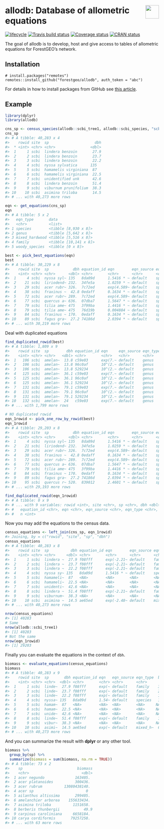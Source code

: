 
<!-- README.md is generated from README.Rmd. Please edit that file -->

# <img src="https://i.imgur.com/39pvr4n.png" align="right" height=44 /> allodb: Database of allometric equations

[![lifecycle](https://img.shields.io/badge/lifecycle-experimental-orange.svg)](https://www.tidyverse.org/lifecycle/#experimental)
[![Travis build
status](https://travis-ci.org/forestgeo/allodb.svg?branch=master)](https://travis-ci.org/forestgeo/allodb)
[![Coverage
status](https://coveralls.io/repos/github/forestgeo/allodb/badge.svg)](https://coveralls.io/r/forestgeo/allodb?branch=master)
[![CRAN
status](https://www.r-pkg.org/badges/version/allodb)](https://cran.r-project.org/package=allodb)

The goal of allodb is to develop, host and give access to tables of
allometric equations for ForestGEO’s network.

## Installation

    # install.packages("remotes")
    remotes::install_github("forestgeo/allodb", auth_token = "abc")

For details in how to install packages from GitHub see [this
article](https://fgeo.netlify.com/2018/02/05/2018-02-05-installing-packages-from-github/).

## Example

``` r
library(dplyr)
library(allodb)
```

``` r
cns_sp <- census_species(allodb::scbi_tree1, allodb::scbi_species, "scbi")
cns_sp
#> # A tibble: 40,283 x 4
#>    rowid site  sp                     dbh
#>  * <int> <chr> <chr>                <dbl>
#>  1     1 scbi  lindera benzoin       27.9
#>  2     2 scbi  lindera benzoin       23.7
#>  3     3 scbi  lindera benzoin       22.2
#>  4     4 scbi  nyssa sylvatica      135  
#>  5     5 scbi  hamamelis virginiana  87  
#>  6     6 scbi  hamamelis virginiana  22.5
#>  7     7 scbi  unidentified unk      42.6
#>  8     8 scbi  lindera benzoin       51.4
#>  9     9 scbi  viburnum prunifolium  38.3
#> 10    10 scbi  asimina triloba       14.5
#> # ... with 40,273 more rows
```

``` r
eqn <- get_equations(cns_sp)
eqn
#> # A tibble: 5 x 2
#>   eqn_type       data                 
#>   <chr>          <list>               
#> 1 species        <tibble [8,930 x 8]> 
#> 2 genus          <tibble [5,642 x 8]> 
#> 3 mixed_hardwood <tibble [5,516 x 8]> 
#> 4 family         <tibble [10,141 x 8]>
#> 5 woody_species  <tibble [0 x 8]>
```

``` r
best <- pick_best_equations(eqn)
best
#> # A tibble: 30,229 x 8
#>    rowid site  sp           dbh equation_id eqn        eqn_source eqn_type
#>    <int> <chr> <chr>      <dbl> <chr>       <chr>      <chr>      <chr>   
#>  1     4 scbi  nyssa syl~ 135   8da09d      1.5416 * ~ default    species 
#>  2    21 scbi  liriodend~ 232.  34fe5a      1.0259 * ~ default    species 
#>  3    29 scbi  acer rubr~ 326.  7c72ed      exp(4.589~ default    species 
#>  4    38 scbi  fraxinus ~  42.8 0edaff      0.1634 * ~ default    species 
#>  5    72 scbi  acer rubr~ 289.  7c72ed      exp(4.589~ default    species 
#>  6    77 scbi  quercus a~ 636.  07dba7      1.5647 * ~ default    species 
#>  7    79 scbi  tilia ame~ 475   3f99ba      1.4416 * ~ default    species 
#>  8    79 scbi  tilia ame~ 475   76d19b      0.004884 ~ default    species 
#>  9    84 scbi  fraxinus ~ 170.  0edaff      0.1634 * ~ default    species 
#> 10    89 scbi  fagus gra~  27.2 74186d      2.0394 * ~ default    species 
#> # ... with 30,219 more rows
```

Deal with duplicated equations

``` r
find_duplicated_rowid(best)
#> # A tibble: 1,809 x 9
#>    rowid site  sp        dbh equation_id eqn     eqn_source eqn_type     n
#>    <int> <chr> <chr>   <dbl> <chr>       <chr>   <chr>      <chr>    <int>
#>  1   106 scbi  amelan~  13.8 c59e03      exp(7.~ default    genus        3
#>  2   106 scbi  amelan~  13.8 96c0af      10^(2.~ default    genus        3
#>  3   106 scbi  amelan~  13.8 529234      10^(2.~ default    genus        3
#>  4   125 scbi  amelan~  36.1 c59e03      exp(7.~ default    genus        3
#>  5   125 scbi  amelan~  36.1 96c0af      10^(2.~ default    genus        3
#>  6   125 scbi  amelan~  36.1 529234      10^(2.~ default    genus        3
#>  7   131 scbi  amelan~  79.1 c59e03      exp(7.~ default    genus        3
#>  8   131 scbi  amelan~  79.1 96c0af      10^(2.~ default    genus        3
#>  9   131 scbi  amelan~  79.1 529234      10^(2.~ default    genus        3
#> 10   132 scbi  amelan~  24   c59e03      exp(7.~ default    genus        3
#> # ... with 1,799 more rows
```

``` r
# NO duplicated rowid
eqn_1rowid <- pick_one_row_by_rowid(best)
eqn_1rowid
#> # A tibble: 29,203 x 8
#>    rowid site  sp           dbh equation_id eqn        eqn_source eqn_type
#>    <int> <chr> <chr>      <dbl> <chr>       <chr>      <chr>      <chr>   
#>  1     4 scbi  nyssa syl~ 135   8da09d      1.5416 * ~ default    species 
#>  2    21 scbi  liriodend~ 232.  34fe5a      1.0259 * ~ default    species 
#>  3    29 scbi  acer rubr~ 326.  7c72ed      exp(4.589~ default    species 
#>  4    38 scbi  fraxinus ~  42.8 0edaff      0.1634 * ~ default    species 
#>  5    72 scbi  acer rubr~ 289.  7c72ed      exp(4.589~ default    species 
#>  6    77 scbi  quercus a~ 636.  07dba7      1.5647 * ~ default    species 
#>  7    79 scbi  tilia ame~ 475   3f99ba      1.4416 * ~ default    species 
#>  8    84 scbi  fraxinus ~ 170.  0edaff      0.1634 * ~ default    species 
#>  9    89 scbi  fagus gra~  27.2 74186d      2.0394 * ~ default    species 
#> 10    95 scbi  quercus r~ 520.  839012      2.4601 * ~ default    species 
#> # ... with 29,193 more rows

find_duplicated_rowid(eqn_1rowid)
#> # A tibble: 0 x 9
#> # ... with 9 variables: rowid <int>, site <chr>, sp <chr>, dbh <dbl>,
#> #   equation_id <chr>, eqn <chr>, eqn_source <chr>, eqn_type <chr>,
#> #   n <int>
```

Now you may add the equations to the census data.

``` r
census_equations <- left_join(cns_sp, eqn_1rowid)
#> Joining, by = c("rowid", "site", "sp", "dbh")
census_equations
#> # A tibble: 40,283 x 8
#>    rowid site  sp          dbh equation_id eqn        eqn_source eqn_type 
#>    <int> <chr> <chr>     <dbl> <chr>       <chr>      <chr>      <chr>    
#>  1     1 scbi  lindera ~  27.9 f08fff      exp(-2.21~ default    family   
#>  2     2 scbi  lindera ~  23.7 f08fff      exp(-2.21~ default    family   
#>  3     3 scbi  lindera ~  22.2 f08fff      exp(-2.21~ default    family   
#>  4     4 scbi  nyssa sy~ 135   8da09d      1.5416 * ~ default    species  
#>  5     5 scbi  hamameli~  87   <NA>        <NA>       <NA>       <NA>     
#>  6     6 scbi  hamameli~  22.5 <NA>        <NA>       <NA>       <NA>     
#>  7     7 scbi  unidenti~  42.6 <NA>        <NA>       <NA>       <NA>     
#>  8     8 scbi  lindera ~  51.4 f08fff      exp(-2.21~ default    family   
#>  9     9 scbi  viburnum~  38.3 <NA>        <NA>       <NA>       <NA>     
#> 10    10 scbi  asimina ~  14.5 ae65ed      exp(-2.48~ default    mixed_ha~
#> # ... with 40,273 more rows
```

``` r
nrow(census_equations)
#> [1] 40283
# Same 
nrow(allodb::scbi_tree1)
#> [1] 40283
# Not the same 
nrow(eqn_1rowid)
#> [1] 29203
```

Finally you can evaluate the equations in the context of `dbh`.

``` r
biomass <- evaluate_equations(census_equations)
biomass
#> # A tibble: 40,283 x 9
#>    rowid site  sp       dbh equation_id eqn   eqn_source eqn_type  biomass
#>    <int> <chr> <chr>  <dbl> <chr>       <chr> <chr>      <chr>       <dbl>
#>  1     1 scbi  linde~  27.9 f08fff      exp(~ default    family    3.37e 2
#>  2     2 scbi  linde~  23.7 f08fff      exp(~ default    family    2.28e 2
#>  3     3 scbi  linde~  22.2 f08fff      exp(~ default    family    1.94e 2
#>  4     4 scbi  nyssa~ 135   8da09d      1.54~ default    species   1.10e12
#>  5     5 scbi  hamam~  87   <NA>        <NA>  <NA>       <NA>     NA      
#>  6     6 scbi  hamam~  22.5 <NA>        <NA>  <NA>       <NA>     NA      
#>  7     7 scbi  unide~  42.6 <NA>        <NA>  <NA>       <NA>     NA      
#>  8     8 scbi  linde~  51.4 f08fff      exp(~ default    family    1.47e 3
#>  9     9 scbi  vibur~  38.3 <NA>        <NA>  <NA>       <NA>     NA      
#> 10    10 scbi  asimi~  14.5 ae65ed      exp(~ default    mixed_h~  6.42e 1
#> # ... with 40,273 more rows
```

And you can summarize the result with **dplyr** or any other tool.

``` r
biomass %>% 
  group_by(sp) %>% 
  summarize(biomass = sum(biomass, na.rm = TRUE))
#> # A tibble: 73 x 2
#>    sp                         biomass
#>    <chr>                        <dbl>
#>  1 acer negundo              163405. 
#>  2 acer platanoides          300436. 
#>  3 acer rubrum          13080438140. 
#>  4 acer sp                        0  
#>  5 ailanthus altissima       299405. 
#>  6 amelanchier arborea    155633434. 
#>  7 asimina triloba          1151658. 
#>  8 berberis thunbergii           49.9
#>  9 carpinus caroliniana     6658184. 
#> 10 carya cordiformis       79257258. 
#> # ... with 63 more rows
```
